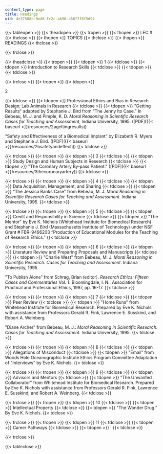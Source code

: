 ```yaml
---
content_type: page
title: Readings
uid: 4e37608d-9ed8-fc2c-ab96-a56f7f8f5d94
---
```


{{< tableopen >}}
{{< theadopen >}}
{{< tropen >}}
{{< thopen >}}
LEC #
{{< thclose >}}
{{< thopen >}}
TOPICS
{{< thclose >}}
{{< thopen >}}
READINGS
{{< thclose >}}

{{< trclose >}}

{{< theadclose >}}
{{< tropen >}}
{{< tdopen >}}
1
{{< tdclose >}}
{{< tdopen >}}
Introduction to Research Skills
{{< tdclose >}}
{{< tdopen >}}
 
{{< tdclose >}}

{{< trclose >}}
{{< tropen >}}
{{< tdopen >}}


2


{{< tdclose >}}
{{< tdopen >}}
Professional Ethics and Bias in Research Design; Lab Animals in Research
{{< tdclose >}}
{{< tdopen >}}
"Getting Results" adapted by Stephanie J. Bird from “The Jenny Ito Case.” In Bebeau, M. J. and Pimple, K. D. _Moral Reasoning in Scientific Research Cases for Teaching and Assessment_, Indiana University, 1995. ([PDF]({{< baseurl >}}/resources/2agettingresults))  
  
"Safety and Effectiveness of a Biomedical Implant" by Elizabeth R. Myers and Stephanie J. Bird. ([PDF]({{< baseurl >}}/resources/2bsafetyandeffecti))
{{< tdclose >}}

{{< trclose >}}
{{< tropen >}}
{{< tdopen >}}
3
{{< tdclose >}}
{{< tdopen >}}
Study Design and Human Subjects in Research
{{< tdclose >}}
{{< tdopen >}}
"The Coronary Artery By-pass Patient." ([PDF]({{< baseurl >}}/resources/3thecoronaryartery))
{{< tdclose >}}

{{< trclose >}}
{{< tropen >}}
{{< tdopen >}}
4
{{< tdclose >}}
{{< tdopen >}}
Data Acquisition, Management, and Sharing
{{< tdclose >}}
{{< tdopen >}}
"The Jessica Banks Case" from Bebeau, M. J. _Moral Reasoning in Scientific Research Cases for Teaching and Assessment_. Indiana University, 1995.
{{< tdclose >}}

{{< trclose >}}
{{< tropen >}}
{{< tdopen >}}
5
{{< tdclose >}}
{{< tdopen >}}
Credit and Responsibility in Science
{{< tdclose >}}
{{< tdopen >}}
"The Mentor" by Eve K. Nichols (Whitehead Institute for Biomedical Research) and Stephanie J. Bird (Massachusetts Institute of Technology) under NSF Grant # FBR-9496203 “Production of Educational Modules for the Teaching of Research Ethics.”
{{< tdclose >}}

{{< trclose >}}
{{< tropen >}}
{{< tdopen >}}
6
{{< tdclose >}}
{{< tdopen >}}
Literature Review and Preparing Proposals and Manuscripts
{{< tdclose >}}
{{< tdopen >}}
"Charlie West" from Bebeau, M. J. _Moral Reasoning in Scientific Research. Cases for Teaching and Assessment_. Indiana University, 1995.  
  
"To Publish Alone" from Schrag, Brian (editor). _Research Ethics: Fifteen Cases and Commentaries_ Vol. 1. Bloomingdale, I. N.: Association for Practical and Professional Ethics, 1997, pp. 16-17.
{{< tdclose >}}

{{< trclose >}}
{{< tropen >}}
{{< tdopen >}}
7
{{< tdclose >}}
{{< tdopen >}}
Peer Review
{{< tdclose >}}
{{< tdopen >}}
"Home Runs" from Whitehead Institute for Biomedical Research. Prepared by Eve K. Nichols with assistance from Professors Gerald R. Fink, Lawrence E. Susskind, and Robert A. Weinberg.  
  
"Diane Archer" from Bebeau, M. J.: _Moral Reasoning in Scientific Research. Cases for Teaching and Assessment._ Indiana University, 1995.
{{< tdclose >}}

{{< trclose >}}
{{< tropen >}}
{{< tdopen >}}
8
{{< tdclose >}}
{{< tdopen >}}
Allegations of Misconduct
{{< tdclose >}}
{{< tdopen >}}
"Email" from Woods Hole Oceanographic Institute Ethics Program Committee Adaptation of "Interviews" by Eve K. Nichols.
{{< tdclose >}}

{{< trclose >}}
{{< tropen >}}
{{< tdopen >}}
9
{{< tdclose >}}
{{< tdopen >}}
Advisors and Mentors
{{< tdclose >}}
{{< tdopen >}}
"The Unwanted Collaborator" from Whitehead Institute for Biomedical Research. Prepared by Eve K. Nichols with assistance from Professors Gerald R. Fink, Lawrence E. Susskind, and Robert A. Weinberg.
{{< tdclose >}}

{{< trclose >}}
{{< tropen >}}
{{< tdopen >}}
10
{{< tdclose >}}
{{< tdopen >}}
Intellectual Property
{{< tdclose >}}
{{< tdopen >}}
"The Wonder Drug." By Eve K. Nichols.
{{< tdclose >}}

{{< trclose >}}
{{< tropen >}}
{{< tdopen >}}
11
{{< tdclose >}}
{{< tdopen >}}
Career Pathways
{{< tdclose >}}
{{< tdopen >}}
 
{{< tdclose >}}

{{< trclose >}}

{{< tableclose >}}